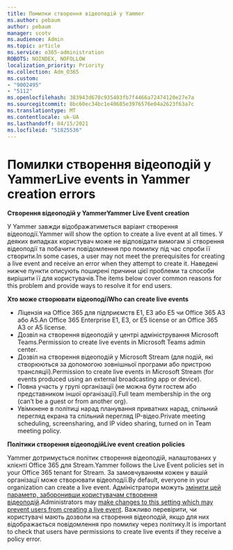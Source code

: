 ```yaml
---
title: Помилки створення відеоподій у Yammer
ms.author: pebaum
author: pebaum
manager: scotv
ms.audience: Admin
ms.topic: article
ms.service: o365-administration
ROBOTS: NOINDEX, NOFOLLOW
localization_priority: Priority
ms.collection: Adm_O365
ms.custom:
- "9002495"
- "5112"
ms.openlocfilehash: 383943d670c935403fb7f4466a72474120e27e7a
ms.sourcegitcommit: 8bc60ec34bc1e40685e3976576e04a2623f63a7c
ms.translationtype: MT
ms.contentlocale: uk-UA
ms.lasthandoff: 04/15/2021
ms.locfileid: "51825536"
---
```

# <a name="live-events-in-yammer-creation-errors"></a><span data-ttu-id="54785-102">Помилки створення відеоподій у Yammer</span><span class="sxs-lookup"><span data-stu-id="54785-102">Live events in Yammer creation errors</span></span>

<span data-ttu-id="54785-103">**Створення відеоподій у Yammer**</span><span class="sxs-lookup"><span data-stu-id="54785-103">**Yammer Live Event creation**</span></span>

<span data-ttu-id="54785-104">У Yammer завжди відображатиметься варіант створення відеоподії.</span><span class="sxs-lookup"><span data-stu-id="54785-104">Yammer will show the option to create a live event at all times.</span></span> <span data-ttu-id="54785-105">У деяких випадках користувач може не відповідати вимогам зі створення відеоподії та побачити повідомлення про помилку під час спроби її створити.</span><span class="sxs-lookup"><span data-stu-id="54785-105">In some cases, a user may not meet the prerequisites for creating a live event and receive an error when they attempt to create it.</span></span> <span data-ttu-id="54785-106">Наведені нижче пункти описують поширені причини цієї проблеми та способи вирішити її для користувачів.</span><span class="sxs-lookup"><span data-stu-id="54785-106">The items below cover common reasons for this problem and provide ways to resolve it for end users.</span></span>

<span data-ttu-id="54785-107">**Хто може створювати відеоподії**</span><span class="sxs-lookup"><span data-stu-id="54785-107">**Who can create live events**</span></span>
- <span data-ttu-id="54785-108">Ліцензія на Office 365 для підприємств E1, E3 або E5 чи Office 365 A3 або A5.</span><span class="sxs-lookup"><span data-stu-id="54785-108">An Office 365 Enterprise E1, E3, or E5 license or an Office 365 A3 or A5 license.</span></span>
- <span data-ttu-id="54785-109">Дозвіл на створення відеоподій у центрі адміністрування Microsoft Teams.</span><span class="sxs-lookup"><span data-stu-id="54785-109">Permission to create live events in Microsoft Teams admin center.</span></span>
- <span data-ttu-id="54785-110">Дозвіл на створення відеоподій у Microsoft Stream (для подій, які створюються за допомогою зовнішньої програми або пристрою трансляції).</span><span class="sxs-lookup"><span data-stu-id="54785-110">Permission to create live events in Microsoft Stream (for events produced using an external broadcasting app or device).</span></span>
- <span data-ttu-id="54785-111">Повна участь у групі організації (не можна бути гостем або представником іншої організації).</span><span class="sxs-lookup"><span data-stu-id="54785-111">Full team membership in the org (can’t be a guest or from another org).</span></span>
- <span data-ttu-id="54785-112">Увімкнене в політиці нарад планування приватних нарад, спільний перегляд екрана та спільний перегляд IP-відео.</span><span class="sxs-lookup"><span data-stu-id="54785-112">Private meeting scheduling, screensharing, and IP video sharing, turned on in Team meeting policy.</span></span>

<span data-ttu-id="54785-113">**Політики створення відеоподій**</span><span class="sxs-lookup"><span data-stu-id="54785-113">**Live event creation policies**</span></span>

<span data-ttu-id="54785-114">Yammer дотримується політик створення відеоподій, налаштованих у клієнті Office 365 для Stream.</span><span class="sxs-lookup"><span data-stu-id="54785-114">Yammer follows the Live Event policies set in your Office 365 tenant for Stream.</span></span> <span data-ttu-id="54785-115">За замовчуванням кожен у вашій організації може створювати відеоподії.</span><span class="sxs-lookup"><span data-stu-id="54785-115">By default, everyone in your organization can create a live event.</span></span> <span data-ttu-id="54785-116">Адміністратори можуть [змінити цей параметр, заборонивши користувачам створення відеоподій](https://docs.microsoft.com/stream/live-event-administration#enabling-and-restricting-users-to-creating).</span><span class="sxs-lookup"><span data-stu-id="54785-116">Administrators may [make changes to this setting which may prevent users from creating a live event](https://docs.microsoft.com/stream/live-event-administration#enabling-and-restricting-users-to-creating).</span></span> <span data-ttu-id="54785-117">Важливо перевірити, чи користувачі мають дозволи на створення відеоподій, якщо для них відображається повідомлення про помилку через політику.</span><span class="sxs-lookup"><span data-stu-id="54785-117">It is important to check that users have permissions to create live events if they receive a policy error.</span></span>
